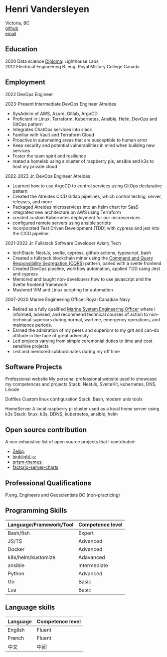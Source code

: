 # Henri Vandersleyen

Victoria, BC<br>
[github](https://github.com/Vanderscycle)<br>
[email](hvandersleyen@duck.com)<br>

## Education

2020 Data science [Diploma](https://www.lighthouselabs.ca/en/data-science-bootcamp): Lighthouse Labs <br>
2012 Electrical Engineering B. eng: Royal Military College Canada<br>

## Employment

2022 DevOps Engineer

2023-Present Intermediate DevOps Engineer
Atreides

- SysAdmin of AWS, Azure, Gitlab, ArgoCD
- Proficient in Linux, Terraform, Kubernetes, Ansible, Helm, DevOps and GitOps pattern
- Integrates ChatOps services into slack
- Familiar with Vault and Terraform Cloud
- Proactive in automating areas that are susceptible to human error
- Keep security and potential vulnerabilities in mind when building new services 
- Foster the team spirit and resilience
- reated a homelab using a cluster of raspberry pis, ansible and k3s to host my private cloud

2022-2023 Jr. DevOps Engineer
Atreides

- Learned how to use ArgoCD to control services using GitOps declarative pattern
- Created the Atreides CICD Gitlab pipelines, which control testing, server, releases, and more
- Packaged Atreides microservices into an helm chart for SaaS
- integrated new architecture on AWS using Terraform
- created custom Kubernetes deployment for our microservices
- configured remote servers using ansible scripts
- Incorporated Test Driven Development (TDD) with cypress and jest into the CICD pipeline

2021-2022 Jr. Fullstack Software Developer
Aviary Tech

- techStack: NestJs, svelte, cypress, github actions, typescript, bash
- Created a fullstack blockchain miner using the [Command and Query Responsibility Segregation (CQRS)](https://docs.microsoft.com/en-us/azure/architecture/patterns/cqrs) pattern, paired with a svelte frontend
- Created DevOps pipeline, workflow automation, applied TDD using Jest and cypress
- Mentored and taught non-developers how to use javascript and the Svelte frontend framework
- Mastered VIM and Linux scripting for automation

2007-2020 Marine Engineering Officer
Royal Canadian Navy

- Retired as a fully qualified [Marine System Engineering Officer](https://forces.ca/en/career/marine-systems-engineering-officer/) where I informed, advised, and recommend technical courses of action to non-technical superiors during normal, wartime, emergency operations, and maintence periods.
- Earned the admiration of my peers and superiors to my grit and can-do attitude in the face of great adversity.
- Led projects varying from simple ceremonial duties to time and cost sensitive projects
- Led and mentored subbordinates during my off time

## Software Projects

Professional website
My personal professional website used to showcase my competences and projects
Stack: NestJs, SvelteKit, kubernetes, DNS, Linode

Dotfiles
Custom linux configuration
Stack: Bash, modern unix tools

HomeServer
A local raspberry pi cluster used as a local home server using k3s
Stack: linux, k3s, DDNS, kubernetes, ansible, helm

## Open source contribution

A non exhaustive list of open source projects that I contributed:

- [Zellig](https://github.com/zellij-org/zellij);
- [highlight.js](https://github.com/highlightjs/highlight.js);
- [prism-themes](https://github.com/PrismJS/prism-themes);
- [factorio-server-charts](https://github.com/SQLJames/factorio-server-charts)

## Professional Qualifications

P.eng, Engineers and Geoscientists BC (non-practicing)

## Programming Skills

| Language/Framework/Tool | Competence level |
|-------------------------|------------------|
| Bash/fish               | Expert           |
| JS/TS                   | Advanced         |
| Docker                  | Advanced         |
| k8s/helm/kustomize      | Adavanced        |
| ansible                 | Intermediate     |
| Python                  | Advanced         |
| Go                      | Basic            |
| Lua                     | Basic            |

## Language skills

| Language | Competence level |
| -------- | ---------------- |
| English  | Fluent           |
| French   | Fluent           |
| 中文     | 中间             |
